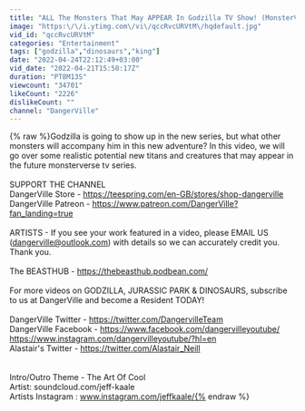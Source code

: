```yaml
---
title: "ALL The Monsters That May APPEAR In Godzilla TV Show! (MonsterVerse THEORY)"
image: "https:\/\/i.ytimg.com\/vi\/qccRvcURVtM\/hqdefault.jpg"
vid_id: "qccRvcURVtM"
categories: "Entertainment"
tags: ["godzilla","dinosaurs","king"]
date: "2022-04-24T22:12:49+03:00"
vid_date: "2022-04-21T15:50:17Z"
duration: "PT8M13S"
viewcount: "34701"
likeCount: "2226"
dislikeCount: ""
channel: "DangerVille"
---
```

{% raw %}Godzilla is going to show up in the new series, but what other monsters will accompany him in this new adventure?  In this video, we will go over some realistic potential new titans and creatures that may appear in the future monsterverse tv series. <br /><br />SUPPORT THE CHANNEL <br />DangerVille Store - <a rel="nofollow" target="blank" href="https://teespring.com/en-GB/stores/shop-dangerville">https://teespring.com/en-GB/stores/shop-dangerville</a><br />DangerVille Patreon - <a rel="nofollow" target="blank" href="https://www.patreon.com/DangerVille?fan_landing=true">https://www.patreon.com/DangerVille?fan_landing=true</a><br /><br />ARTISTS - If you see your work featured in a video, please EMAIL US (dangerville@outlook.com) with details so we can accurately credit you.  Thank you. <br /><br />The BEASTHUB - <a rel="nofollow" target="blank" href="https://thebeasthub.podbean.com/">https://thebeasthub.podbean.com/</a><br /><br />For more videos on GODZILLA, JURASSIC PARK &amp; DINOSAURS, subscribe to us at DangerVille and become a Resident TODAY!<br /><br />DangerVille Twitter - <a rel="nofollow" target="blank" href="https://twitter.com/DangervilleTeam">https://twitter.com/DangervilleTeam</a><br />DangerVille Facebook - <a rel="nofollow" target="blank" href="https://www.facebook.com/dangervilleyoutube/">https://www.facebook.com/dangervilleyoutube/</a><br /><a rel="nofollow" target="blank" href="https://www.instagram.com/dangervilleyoutube/?hl=en">https://www.instagram.com/dangervilleyoutube/?hl=en</a><br />Alastair's Twitter - <a rel="nofollow" target="blank" href="https://twitter.com/Alastair_Neill">https://twitter.com/Alastair_Neill</a><br /><br /><br />Intro/Outro Theme - The Art Of Cool<br />Artist: soundcloud.com/jeff-kaale<br />Artists Instagram : www.instagram.com/jeffkaale/{% endraw %}
